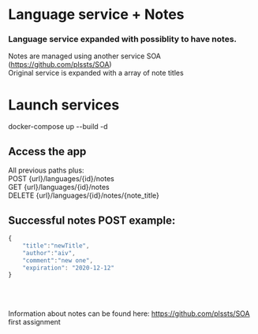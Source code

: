 # Language service + Notes

### Language service expanded with possiblity to have notes.<br>
Notes are managed using another service SOA (https://github.com/plssts/SOA)<br>
Original service is expanded with a array of note titles<br>

# Launch services
docker-compose up --build -d <br>

## Access the app
All previous paths plus: <br>
POST   {url}/languages/{id}/notes <br>
GET    {url}/languages/{id}/notes <br>
DELETE {url}/languages/{id}/notes/{note_title} <br>

## Successful notes POST example: <br>
```javascript
{
    "title":"newTitle",
    "author":"aiv",
    "comment":"new one",
    "expiration": "2020-12-12"
}
```
<br>
<br>

Information about notes can be found here: https://github.com/plssts/SOA first assignment

